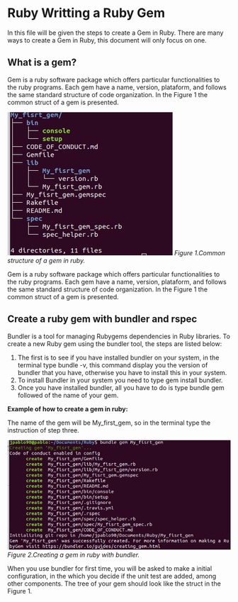 # Ruby Writting a Ruby Gem

In this file will be given the steps to create a Gem in Ruby. There are many ways to create a Gem in Ruby, this document will  only focus on one.

## What is a gem?

Gem is a ruby software package which offers particular functionalities to the ruby programs. Each gem have a name, version, plataform, and follows the same standard structure of code organization. In the Figure 1  the common struct of a gem is presented.


![Gem structure.](images/First_gem.png)
*Figure 1.Common structure of a gem in ruby.*

Gem is a ruby software package which offers particular functionalities to the ruby programs. Each gem have a name, version, plataform, and follows the same standard structure of code organization. In the Figure 1  the common struct of a gem is presented.

## Create a ruby gem with bundler and rspec

Bundler is a tool for managing Rubygems dependencies in Ruby libraries. To create a new Ruby gem using the bundler tool, the steps are listed below:

1. The first is to see if you have installed bundler on your system, in the terminal type bundle -v, this command display you the version of bundler that you have, otherwise you have to install this in your system.
2. To install Bundler in your system you need to type gem install bundler.
3. Once you have installed bundler, all you have to do is type bundle gem followed of the name of your gem.


**Example of how to create a gem in ruby:**

The name of the gem will be My_first_gem, so in the terminal type the instruction of step three.

![Create a gem in ruby with bundler.](images/Create_gem.ong.png)
*Figure 2.Creating a gem in ruby with bundler.*

When you use bundler for first time, you will be asked to make a initial configuration, in the which you decide if the unit test are added, among other components. The tree of your gem should look like the struct in the Figure 1.